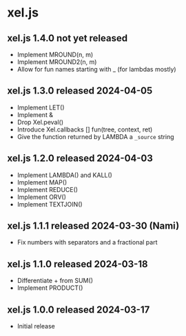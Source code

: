 
# xel.js


## xel.js 1.4.0  not yet released

* Implement MROUND(n, m)
* Implement MROUND2(n, m)
* Allow for fun names starting with _ (for lambdas mostly)


## xel.js 1.3.0  released 2024-04-05

* Implement LET()
* Implement &
* Drop Xel.peval()
* Introduce Xel.callbacks [] fun(tree, context, ret)
* Give the function returned by LAMBDA a `_source` string


## xel.js 1.2.0  released 2024-04-03

* Implement LAMBDA() and KALL()
* Implement MAP()
* Implement REDUCE()
* Implement ORV()
* Implement TEXTJOIN()


## xel.js 1.1.1  released 2024-03-30  (Nami)

* Fix numbers with separators and a fractional part


## xel.js 1.1.0  released 2024-03-18

* Differentiate + from SUM()
* Implement PRODUCT()


## xel.js 1.0.0  released 2024-03-17

* Initial release

